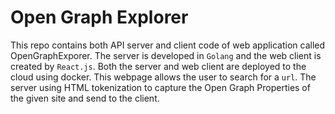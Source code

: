 # Open Graph Explorer
This repo contains both API server and client code of web application called OpenGraphExporer. The server is developed in `Golang` and the web client is created by `React.js`. Both the server and web client are deployed to the cloud using docker. This webpage allows the user to search for a `url`. The server using HTML tokenization to capture the Open Graph Properties of the given site and send to the client.
